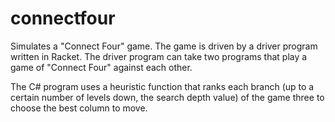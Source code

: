 # connectfour
Simulates a "Connect Four" game. The game is driven by a driver program written in Racket. The driver program can take two programs that play a game of "Connect Four" against each other.

The C# program uses a heuristic function that ranks each branch (up to a certain number of levels down, the search depth value) of the game three to choose the best column to move. 
